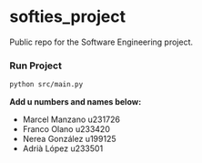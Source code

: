 # softies_project

Public repo for the Software Engineering project.

### Run Project
```bash
python src/main.py
```

**Add u numbers and names below:**
- Marcel Manzano u231726
- Franco Olano u233420
- Nerea González u199125
- Adrià López u233501
